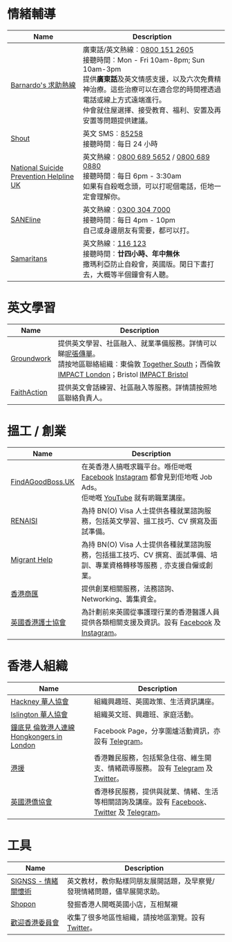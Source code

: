 # 情緒輔導
| Name                                                                                                                                               | Description                                                                                                                                                                                                                                                                        |
| -------------------------------------------------------------------------------------------------------------------------------------------------- | ---------------------------------------------------------------------------------------------------------------------------------------------------------------------------------------------------------------------------------------------------------------------------------- |
| [Barnardo's 求助熱線](https://helpline.barnardos.org.uk/boloh-helpline/hong-kong-bno-xianggang-bno)                                                | 廣東話/英文熱線︰[0800 151 2605](tel:08001512605)<br/>接聽時間︰Mon - Fri 10am-8pm; Sun 10am-3pm<br/>提供**廣東話**及英文情感支援，以及六次免費精神治療。這些治療可以在適合您的時間裡透過電話或線上方式遠端進行。<br/>仲會就住屋選擇、接受教育、福利、安置及再安置等問題提供建議。 |
| [Shout](https://giveusashout.org/ "Shout website")                                                                                                 | 英文 SMS︰[85258](sms:+44-85258)<br/>接聽時間︰每日 24 小時<br/>                                                                                                                                                                                                                   |
| [National Suicide Prevention Helpline UK](https://www.spuk.org.uk/national-suicide-prevention-helpline-uk/ "National Suicide Prevention Helpline") | 英文熱線︰[0800 689 5652](tel:08006895652) / [0800 689 0880](tel:08006890880)<br/>接聽時間︰每日 6pm - 3:30am<br/>如果有自殺嘅念頭，可以打呢個電話，佢地一定會理解你。                                                                                                             |
| [SANEline](https://www.sane.org.uk/how-we-help/emotional-support/saneline-services)                                                                | 英文熱線︰[0300 304 7000](tel:+44-03003047000)<br/>接聽時間︰每日 4pm - 10pm<br/>自己或身邊朋友有需要，都可以打。                                                                                                                                                                  |
| [Samaritans](https://www.samaritans.org/)                                                                                                          | 英文熱線︰[116 123](tel:116123)<br/>接聽時間︰**廿四小時、年中無休**<br />撒瑪利亞防止自殺會，英國版。閑日下晝打去，大概等半個鐘會有人聽。                                                                                                                                         |

# 英文學習
| Name                                                                | Description                                                                                                                                                                                                                                                                                                                                                                                                           |
| ------------------------------------------------------------------- | --------------------------------------------------------------------------------------------------------------------------------------------------------------------------------------------------------------------------------------------------------------------------------------------------------------------------------------------------------------------------------------------------------------------- |
| [Groundwork](https://www.groundwork.org.uk/projects/impact-london/) | 提供英文學習、社區融入、就業準備服務。詳情可以睇[呢張傳單](https://www.groundwork.org.uk/wp-content/uploads/2022/04/Traditional-Chinese-Flyer.pdf)。<br/>請按地區聯絡組織︰東倫敦 [Together South](https://www.groundwork.org.uk/projects/together/)；西倫敦 [IMPACT London](https://www.groundwork.org.uk/projects/impact-london/)；Bristol [IMPACT Bristol](https://www.groundwork.org.uk/projects/impact-bristol/) |
| [FaithAction](https://cafeconnect.faithaction.net/) | 提供英文會話練習、社區融入等服務。詳情請按照地區聯絡負責人。                                                                                                                                                                                                                                                                                                                                                                                                                     |

# 搵工 / 創業
| Name                                                                     | Description                                                                                                                                                                                                                                                                      |
| ------------------------------------------------------------------------ | -------------------------------------------------------------------------------------------------------------------------------------------------------------------------------------------------------------------------------------------------------------------------------- |
| [FindAGoodBoss.UK](https://FindAGoodBoss.UK)                             | 在英香港人搞嘅求職平台。喺佢哋嘅 [Facebook](https://www.facebook.com/findagoodboss.UK/) [Instagram](https://www.instagram.com/findagoodboss.uk/) 都會見到佢地嘅 Job Ads。<br/>佢哋嘅 [YouTube](https://www.youtube.com/channel/UCXigJ2SOHGsVZTXMCSkYg2Q/videos) 就有啲職業講座。 |
| [RENAISI](https://renaisi.com/services/hongkongers-employment-support/)  | 為持 BN(O) Visa 人士提供各種就業諮詢服務，包括英文學習、搵工技巧、CV 撰寫及面試準備。                                                                                                                                                                                            |
| [Migrant Help](https://www.migranthelpuk.org/hongkong-welcome-programme) | 為持 BN(O) Visa 人士提供各種就業諮詢服務，包括搵工技巧、CV 撰寫、面試準備、培訓、專業資格轉移等服務﹐亦支援自僱或創業。                                                                                                                                                          |
| [香港商匯](https://www.hkbusinesshub.net/)                               | 提供創業相關服務，法務諮詢、Networking、籌集資金。                                                                                                                                                                                                                               |
| [英國香港護士協會](https://www.hknauk.org/)                              | 為計劃前來英國從事護理行業的香港醫護人員提供各類相關支援及資訊。設有 [Facebook](https://www.facebook.com/hknauk/) 及 [Instagram](https://www.instagram.com/hknursingassociationuk/)。                                                                                            |

# 香港人組織
| Name                                                                                 | Description                                                                                                                                                                                                              |
| ------------------------------------------------------------------------------------ | ------------------------------------------------------------------------------------------------------------------------------------------------------------------------------------------------------------------------ |
| [Hackney 華人協會](facebook.com/HackneyChineseCommunityServices)                                                                     | 組織興趣班、英國政策、生活資訊講座。                                                                                                                                                                                     |
| [Islington 華人協會](https://www.welcomehongkongers.com/latest-news)                 | 組織英文班、興趣班、家庭活動。                                                                                                                                                                                           |
| [鐘底見 倫敦港人連線 Hongkongers in London](https://www.facebook.com/TimeWillSeeUK/) | Facebook Page，分享圍爐活動資訊，亦設有 [Telegram](https://t.me/TimeWillSee)。                                                                                                                                             |
| [港援](https://www.hkaid.org.uk/)                                                    | 香港難民服務，包括緊急住宿、維生開支、情緒疏導服務。 設有 [Telegram](https://t.me/hkaiduk) 及 [Twitter](https://twitter.com/hkaiduk)。                                                                                   |
| [英國港僑協會](https://www.hongkongers.org.uk/)                                      | 香港移民服務，提供與就業、情緒、生活等相關諮詢及講座。設有 [Facebook](https://www.facebook.com/HongkongersUK/?ref=page_internal)、[Twitter](https://twitter.com/HongkongersUK) 及 [Telegram](https://t.me/HongkongersUK)。 |

# 工具
| Name                                                                                                                                        | Description                                                             |
| ------------------------------------------------------------------------------------------------------------------------------------------- | ----------------------------------------------------------------------- |
| [SIGNSS - 情緒關懷術](https://thriveldn.co.uk/communications/toolkits-and-resources/toolkit/thrive-ldn-mental-health-conversation-starter/) | 英文教材，教你點樣同朋友展開話題，及早察覺/發現情緒問題，儘早展開求助。 |
| [Shopon](https://www.shopon.hk/appdownload)                                                                                                 | 發掘香港人開嘅英國小店，互相幫襯                                        |
| [歡迎香港委員會](https://www.welcomehk.org/hk-arrivals)                                                                                                                                            | 收集了很多地區性組織，請按地區瀏覽。設有 [Twitter](https://twitter.com/welcominghk)。                                                                       |
